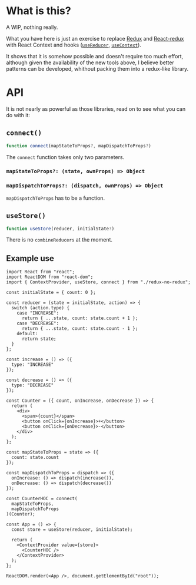 # What is this?

A WIP, nothing really.

What you have here is just an exercise to replace [Redux](https://redux.js.org/) and [React-redux](https://react-redux.js.org/)
with React Context and hooks ([`useReducer`](https://reactjs.org/docs/hooks-reference.html#usereducer), [`useContext`](https://reactjs.org/docs/hooks-reference.html#usecontext)).

It shows that it is somehow possible and doesn't require too much effort, although given the availability of the new tools above, I believe better patterns can be developed, whithout packing them into a redux-like library.

# API

It is not nearly as powerful as those libraries, read on to see what you can do with it:

## `connect()`

```js
function connect(mapStateToProps?, mapDispatchToProps?)
```

The `connect` function takes only two parameters.

### `mapStateToProps?: (state, ownProps) => Object`

### `mapDispatchToProps?: (dispatch, ownProps) => Object`

`mapDispatchToProps` has to be a function.

## `useStore()`

```js
function useStore(reducer, initialState?)
```

There is no `combineReducers` at the moment.

## Example use

```
import React from "react";
import ReactDOM from "react-dom";
import { ContextProvider, useStore, connect } from "./redux-no-redux";

const initialState = { count: 0 };

const reducer = (state = initialState, action) => {
  switch (action.type) {
    case "INCREASE":
      return { ...state, count: state.count + 1 };
    case "DECREASE":
      return { ...state, count: state.count - 1 };
    default:
      return state;
  }
};

const increase = () => ({
  type: "INCREASE"
});

const decrease = () => ({
  type: "DECREASE"
});

const Counter = ({ count, onIncrease, onDecrease }) => {
  return (
    <div>
      <span>{count}</span>
      <button onClick={onIncrease}>+</button>
      <button onClick={onDecrease}>-</button>
    </div>
  );
};

const mapStateToProps = state => ({
  count: state.count
});

const mapDispatchToProps = dispatch => ({
  onIncrease: () => dispatch(increase()),
  onDecrease: () => dispatch(decrease())
});

const CounterHOC = connect(
  mapStateToProps,
  mapDispatchToProps
)(Counter);

const App = () => {
  const store = useStore(reducer, initialState);

  return (
    <ContextProvider value={store}>
      <CounterHOC />
    </ContextProvider>
  );
};

ReactDOM.render(<App />, document.getElementById("root"));
```
